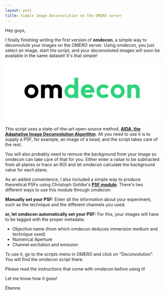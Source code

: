 ```yaml
---
layout: post
title: Simple Image Deconvolution on the OMERO server
---
```


Hey guys,

I finally finishing writing the first version of **omdecon**, a simple way to deconvolute your images on the OMERO server. Using omdecon, you just select an image, start the script, and your deconvoluted images will soon be available in the same dataset! It's that simple!

![omdecon](/images/omdecon.png)

This script uses a state-of-the-art open-source method, **[AIDA, the Adaptative Image Deconvolution Algorithm](https://www.ncbi.nlm.nih.gov/pmc/articles/PMC3166524/)**. All you need to use it is to supply a PSF, for example, an image of a bead,
and the script takes care of the rest. 

You will also probably need to remove the background from your image so omdecon can take care of that for you. Either enter a value to be subtracted from all planes or trace an ROI and let omdecon calculate the background value for each plane.

As an added convenience, I also included a simple way to produce theoretical PSFs using Christoph Gohlke's **[PSF module](http://www.lfd.uci.edu/~gohlke/code/psf.py.html)**. There's two different ways to use this module through omdecon:
 
**Manually set your PSF:** Enter all the information about your experiment, such as the technique and the different channels you used.
  
**or, let omdecon automatically set your PSF:** For this, your images will have to be tagged with the proper metadata:
  - Objective name (from which omdecon deduces immersion medium and technique used)
  - Numerical Aperture
  - Channel excitation and emission

To use it, go to the scripts menu in OMERO and click on "Deconvolution". You will find the omdecon script there.

Please read the instructions that come with omdecon before using it! 

Let me know how it goes!

Étienne
